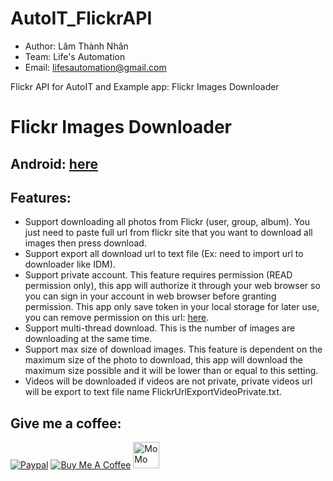 # AutoIT_FlickrAPI
  - Author: Lâm Thành Nhân
  - Team:   Life's Automation
  - Email:  lifesautomation@gmail.com
  
Flickr API for AutoIT and Example app: Flickr Images Downloader

# Flickr Images Downloader
## Android: [here](https://play.google.com/store/apps/details?id=com.lifesautomation.flickrimagesdownloader)
## Features:
  - Support downloading all photos from Flickr (user, group, album). You just need to paste full url from flickr site that you want to download all images then press download.
  - Support export all download url to text file (Ex: need to import url to downloader like IDM).
  - Support private account. This feature requires permission (READ permission only), this app will authorize it through your web browser so you can sign in your account in web browser before granting permission. This app only save token in your local storage for later use,  you can remove permission on this url: [here](https://www.flickr.com/services/auth/list.gne).
  - Support multi-thread download. This is the number of images are downloading at the same time.
  - Support max size of download images. This feature is dependent on the maximum size of the photo to download, this app will download the maximum size possible and it will be lower than or equal to this setting.
  - Videos will be downloaded if videos are not private, private videos url will be export to text file name FlickrUrlExportVideoPrivate.txt.

## Give me a coffee:
<a href="https://paypal.me/lamnhan066" rel="ugc"><img src="https://www.paypalobjects.com/webstatic/mktg/Logo/pp-logo-100px.png" alt="Paypal" /></a>
<a href="https://www.buymeacoffee.com/lamnhan066" target="_blank" rel="ugc"><img src="https://www.buymeacoffee.com/assets/img/custom_images/purple_img.png" alt="Buy Me A Coffee" /></a>
<a href="https://nhantien.momo.vn/nMu93PhbO97" target="_blank" rel="ugc"><img src="https://static.mservice.io/img/logo-momo.png" alt="MoMo" height="42" width="42" /></a>

